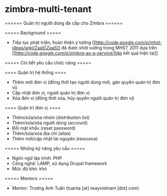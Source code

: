 zimbra-multi-tenant
===================

====== Quản trị người dùng đa cấp cho Zimbra ======

===== Background =====

  * Tiếp tục phát triển, hoàn thiện ý tưởng [[http://code.google.com/p/mhst-ideas/wiki/ZaaS|ZaaS]] đã được khởi xướng trong MHST 2011 dựa trên [[http://code.google.com/p/zimbra-as-a-service/|tập kết quả hiện tại]]

===== Chi tiết yêu cầu chức năng =====

==== Quản trị hệ thống ====

  * Thêm mới đơn vị (đồng thời tạo người dùng mới, gán quyền quản trị đơn vị)
  * Cập nhật đơn vị, người quản trị đơn vị
  * Xóa đơn vị (đồng thời xóa, hủy quyền người quản trị đơn vị)

==== Quản trị đơn vị ====

  * Thêm/sửa/xóa nhóm (distribution list)
  * Thêm/sửa/xóa người dùng (account)
  * Đổi mật khẩu (reset password)
  * Thêm/sửa/xóa địa chỉ (alias)
  * Thêm mới/cập nhật tài nguyên (resource)

===== Những kỹ năng yêu cầu =====

  * Ngôn ngữ lập trình: PHP
  * Công nghệ: LAMP, sử dụng Drupal framework
  * Mức độ khó: khó

===== Mentors =====

  * Mentor: Trương Anh Tuấn (tuanta [at] iwayvietnam [dot] com)
